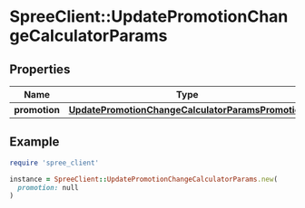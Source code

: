 # SpreeClient::UpdatePromotionChangeCalculatorParams

## Properties

| Name | Type | Description | Notes |
| ---- | ---- | ----------- | ----- |
| **promotion** | [**UpdatePromotionChangeCalculatorParamsPromotion**](UpdatePromotionChangeCalculatorParamsPromotion.md) |  |  |

## Example

```ruby
require 'spree_client'

instance = SpreeClient::UpdatePromotionChangeCalculatorParams.new(
  promotion: null
)
```

